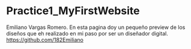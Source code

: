 # Practice1_MyFirstWebsite
Emiliano Vargas Romero.
En esta pagina doy un pequeño preview de los diseños que eh realizado en mi paso por ser un diseñador digital.
https://github.com/182Emiliano
